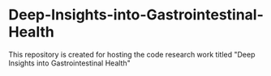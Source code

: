 # Deep-Insights-into-Gastrointestinal-Health
This repository is created for hosting the code research work titled "Deep Insights into Gastrointestinal Health"
